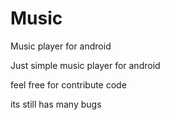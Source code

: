 # Music
Music player for android 

Just simple music player for android 

feel free for contribute code

its still has many bugs
